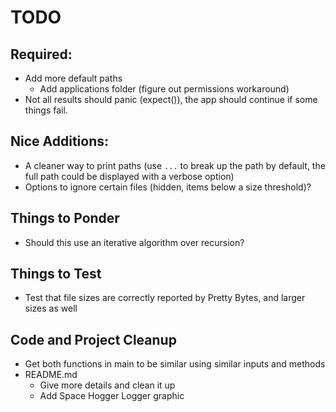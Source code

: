 # TODO

## Required:

- Add more default paths
    - Add applications folder (figure out permissions workaround)
- Not all results should panic (expect()), the app should continue if some
  things fail.

## Nice Additions:

- A cleaner way to print paths (use `...` to break up the path by default,
  the full path could be displayed with a verbose option)
- Options to ignore certain files (hidden, items below a size threshold)?

## Things to Ponder

- Should this use an iterative algorithm over recursion?

## Things to Test

- Test that file sizes are correctly reported by Pretty Bytes, and larger sizes
  as well

## Code and Project Cleanup

- Get both functions in main to be similar using similar inputs and methods
- README.md
    - Give more details and clean it up
    - Add Space Hogger Logger graphic
